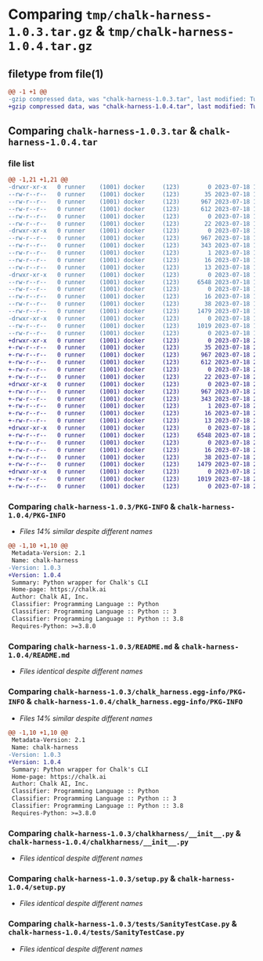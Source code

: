# Comparing `tmp/chalk-harness-1.0.3.tar.gz` & `tmp/chalk-harness-1.0.4.tar.gz`

## filetype from file(1)

```diff
@@ -1 +1 @@
-gzip compressed data, was "chalk-harness-1.0.3.tar", last modified: Tue Jul 18 18:14:21 2023, max compression
+gzip compressed data, was "chalk-harness-1.0.4.tar", last modified: Tue Jul 18 20:04:43 2023, max compression
```

## Comparing `chalk-harness-1.0.3.tar` & `chalk-harness-1.0.4.tar`

### file list

```diff
@@ -1,21 +1,21 @@
-drwxr-xr-x   0 runner    (1001) docker     (123)        0 2023-07-18 18:14:21.206765 chalk-harness-1.0.3/
--rw-r--r--   0 runner    (1001) docker     (123)       35 2023-07-18 18:14:08.000000 chalk-harness-1.0.3/.gitignore
--rw-r--r--   0 runner    (1001) docker     (123)      967 2023-07-18 18:14:21.206765 chalk-harness-1.0.3/PKG-INFO
--rw-r--r--   0 runner    (1001) docker     (123)      612 2023-07-18 18:14:08.000000 chalk-harness-1.0.3/README.md
--rw-r--r--   0 runner    (1001) docker     (123)        0 2023-07-18 18:14:08.000000 chalk-harness-1.0.3/__init__.py
--rw-r--r--   0 runner    (1001) docker     (123)       22 2023-07-18 18:14:08.000000 chalk-harness-1.0.3/_version.py
-drwxr-xr-x   0 runner    (1001) docker     (123)        0 2023-07-18 18:14:21.202765 chalk-harness-1.0.3/chalk_harness.egg-info/
--rw-r--r--   0 runner    (1001) docker     (123)      967 2023-07-18 18:14:21.000000 chalk-harness-1.0.3/chalk_harness.egg-info/PKG-INFO
--rw-r--r--   0 runner    (1001) docker     (123)      343 2023-07-18 18:14:21.000000 chalk-harness-1.0.3/chalk_harness.egg-info/SOURCES.txt
--rw-r--r--   0 runner    (1001) docker     (123)        1 2023-07-18 18:14:21.000000 chalk-harness-1.0.3/chalk_harness.egg-info/dependency_links.txt
--rw-r--r--   0 runner    (1001) docker     (123)       16 2023-07-18 18:14:21.000000 chalk-harness-1.0.3/chalk_harness.egg-info/requires.txt
--rw-r--r--   0 runner    (1001) docker     (123)       13 2023-07-18 18:14:21.000000 chalk-harness-1.0.3/chalk_harness.egg-info/top_level.txt
-drwxr-xr-x   0 runner    (1001) docker     (123)        0 2023-07-18 18:14:21.202765 chalk-harness-1.0.3/chalkharness/
--rw-r--r--   0 runner    (1001) docker     (123)     6548 2023-07-18 18:14:08.000000 chalk-harness-1.0.3/chalkharness/__init__.py
--rw-r--r--   0 runner    (1001) docker     (123)        0 2023-07-18 18:14:08.000000 chalk-harness-1.0.3/chalkharness/py.typed
--rw-r--r--   0 runner    (1001) docker     (123)       16 2023-07-18 18:14:08.000000 chalk-harness-1.0.3/requirements.txt
--rw-r--r--   0 runner    (1001) docker     (123)       38 2023-07-18 18:14:21.206765 chalk-harness-1.0.3/setup.cfg
--rw-r--r--   0 runner    (1001) docker     (123)     1479 2023-07-18 18:14:08.000000 chalk-harness-1.0.3/setup.py
-drwxr-xr-x   0 runner    (1001) docker     (123)        0 2023-07-18 18:14:21.206765 chalk-harness-1.0.3/tests/
--rw-r--r--   0 runner    (1001) docker     (123)     1019 2023-07-18 18:14:08.000000 chalk-harness-1.0.3/tests/SanityTestCase.py
--rw-r--r--   0 runner    (1001) docker     (123)        0 2023-07-18 18:14:08.000000 chalk-harness-1.0.3/tests/__init__.py
+drwxr-xr-x   0 runner    (1001) docker     (123)        0 2023-07-18 20:04:43.040292 chalk-harness-1.0.4/
+-rw-r--r--   0 runner    (1001) docker     (123)       35 2023-07-18 20:04:25.000000 chalk-harness-1.0.4/.gitignore
+-rw-r--r--   0 runner    (1001) docker     (123)      967 2023-07-18 20:04:43.040292 chalk-harness-1.0.4/PKG-INFO
+-rw-r--r--   0 runner    (1001) docker     (123)      612 2023-07-18 20:04:25.000000 chalk-harness-1.0.4/README.md
+-rw-r--r--   0 runner    (1001) docker     (123)        0 2023-07-18 20:04:25.000000 chalk-harness-1.0.4/__init__.py
+-rw-r--r--   0 runner    (1001) docker     (123)       22 2023-07-18 20:04:25.000000 chalk-harness-1.0.4/_version.py
+drwxr-xr-x   0 runner    (1001) docker     (123)        0 2023-07-18 20:04:43.040292 chalk-harness-1.0.4/chalk_harness.egg-info/
+-rw-r--r--   0 runner    (1001) docker     (123)      967 2023-07-18 20:04:42.000000 chalk-harness-1.0.4/chalk_harness.egg-info/PKG-INFO
+-rw-r--r--   0 runner    (1001) docker     (123)      343 2023-07-18 20:04:42.000000 chalk-harness-1.0.4/chalk_harness.egg-info/SOURCES.txt
+-rw-r--r--   0 runner    (1001) docker     (123)        1 2023-07-18 20:04:42.000000 chalk-harness-1.0.4/chalk_harness.egg-info/dependency_links.txt
+-rw-r--r--   0 runner    (1001) docker     (123)       16 2023-07-18 20:04:42.000000 chalk-harness-1.0.4/chalk_harness.egg-info/requires.txt
+-rw-r--r--   0 runner    (1001) docker     (123)       13 2023-07-18 20:04:42.000000 chalk-harness-1.0.4/chalk_harness.egg-info/top_level.txt
+drwxr-xr-x   0 runner    (1001) docker     (123)        0 2023-07-18 20:04:43.040292 chalk-harness-1.0.4/chalkharness/
+-rw-r--r--   0 runner    (1001) docker     (123)     6548 2023-07-18 20:04:25.000000 chalk-harness-1.0.4/chalkharness/__init__.py
+-rw-r--r--   0 runner    (1001) docker     (123)        0 2023-07-18 20:04:25.000000 chalk-harness-1.0.4/chalkharness/py.typed
+-rw-r--r--   0 runner    (1001) docker     (123)       16 2023-07-18 20:04:25.000000 chalk-harness-1.0.4/requirements.txt
+-rw-r--r--   0 runner    (1001) docker     (123)       38 2023-07-18 20:04:43.040292 chalk-harness-1.0.4/setup.cfg
+-rw-r--r--   0 runner    (1001) docker     (123)     1479 2023-07-18 20:04:25.000000 chalk-harness-1.0.4/setup.py
+drwxr-xr-x   0 runner    (1001) docker     (123)        0 2023-07-18 20:04:43.040292 chalk-harness-1.0.4/tests/
+-rw-r--r--   0 runner    (1001) docker     (123)     1019 2023-07-18 20:04:25.000000 chalk-harness-1.0.4/tests/SanityTestCase.py
+-rw-r--r--   0 runner    (1001) docker     (123)        0 2023-07-18 20:04:25.000000 chalk-harness-1.0.4/tests/__init__.py
```

### Comparing `chalk-harness-1.0.3/PKG-INFO` & `chalk-harness-1.0.4/PKG-INFO`

 * *Files 14% similar despite different names*

```diff
@@ -1,10 +1,10 @@
 Metadata-Version: 2.1
 Name: chalk-harness
-Version: 1.0.3
+Version: 1.0.4
 Summary: Python wrapper for Chalk's CLI
 Home-page: https://chalk.ai
 Author: Chalk AI, Inc.
 Classifier: Programming Language :: Python
 Classifier: Programming Language :: Python :: 3
 Classifier: Programming Language :: Python :: 3.8
 Requires-Python: >=3.8.0
```

### Comparing `chalk-harness-1.0.3/README.md` & `chalk-harness-1.0.4/README.md`

 * *Files identical despite different names*

### Comparing `chalk-harness-1.0.3/chalk_harness.egg-info/PKG-INFO` & `chalk-harness-1.0.4/chalk_harness.egg-info/PKG-INFO`

 * *Files 14% similar despite different names*

```diff
@@ -1,10 +1,10 @@
 Metadata-Version: 2.1
 Name: chalk-harness
-Version: 1.0.3
+Version: 1.0.4
 Summary: Python wrapper for Chalk's CLI
 Home-page: https://chalk.ai
 Author: Chalk AI, Inc.
 Classifier: Programming Language :: Python
 Classifier: Programming Language :: Python :: 3
 Classifier: Programming Language :: Python :: 3.8
 Requires-Python: >=3.8.0
```

### Comparing `chalk-harness-1.0.3/chalkharness/__init__.py` & `chalk-harness-1.0.4/chalkharness/__init__.py`

 * *Files identical despite different names*

### Comparing `chalk-harness-1.0.3/setup.py` & `chalk-harness-1.0.4/setup.py`

 * *Files identical despite different names*

### Comparing `chalk-harness-1.0.3/tests/SanityTestCase.py` & `chalk-harness-1.0.4/tests/SanityTestCase.py`

 * *Files identical despite different names*

